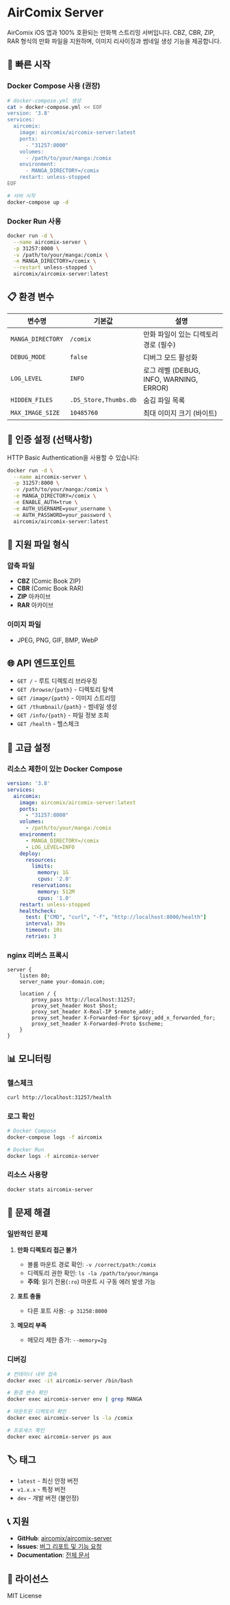 # AirComix Server

AirComix iOS 앱과 100% 호환되는 만화책 스트리밍 서버입니다. CBZ, CBR, ZIP, RAR 형식의 만화 파일을 지원하며, 이미지 리사이징과 썸네일 생성 기능을 제공합니다.

## 🚀 빠른 시작

### Docker Compose 사용 (권장)

```bash
# docker-compose.yml 생성
cat > docker-compose.yml << EOF
version: '3.8'
services:
  aircomix:
    image: aircomix/aircomix-server:latest
    ports:
      - "31257:8000"
    volumes:
      - /path/to/your/manga:/comix
    environment:
      - MANGA_DIRECTORY=/comix
    restart: unless-stopped
EOF

# 서버 시작
docker-compose up -d
```

### Docker Run 사용

```bash
docker run -d \
  --name aircomix-server \
  -p 31257:8000 \
  -v /path/to/your/manga:/comix \
  -e MANGA_DIRECTORY=/comix \
  --restart unless-stopped \
  aircomix/aircomix-server:latest
```

## 📋 환경 변수

| 변수명 | 기본값 | 설명 |
|--------|--------|------|
| `MANGA_DIRECTORY` | `/comix` | 만화 파일이 있는 디렉토리 경로 (필수) |
| `DEBUG_MODE` | `false` | 디버그 모드 활성화 |
| `LOG_LEVEL` | `INFO` | 로그 레벨 (DEBUG, INFO, WARNING, ERROR) |
| `HIDDEN_FILES` | `.DS_Store,Thumbs.db` | 숨김 파일 목록 |
| `MAX_IMAGE_SIZE` | `10485760` | 최대 이미지 크기 (바이트) |

## 🔐 인증 설정 (선택사항)

HTTP Basic Authentication을 사용할 수 있습니다:

```bash
docker run -d \
  --name aircomix-server \
  -p 31257:8000 \
  -v /path/to/your/manga:/comix \
  -e MANGA_DIRECTORY=/comix \
  -e ENABLE_AUTH=true \
  -e AUTH_USERNAME=your_username \
  -e AUTH_PASSWORD=your_password \
  aircomix/aircomix-server:latest
```

## 📁 지원 파일 형식

### 압축 파일
- **CBZ** (Comic Book ZIP)
- **CBR** (Comic Book RAR)
- **ZIP** 아카이브
- **RAR** 아카이브

### 이미지 파일
- JPEG, PNG, GIF, BMP, WebP

## 🌐 API 엔드포인트

- `GET /` - 루트 디렉토리 브라우징
- `GET /browse/{path}` - 디렉토리 탐색
- `GET /image/{path}` - 이미지 스트리밍
- `GET /thumbnail/{path}` - 썸네일 생성
- `GET /info/{path}` - 파일 정보 조회
- `GET /health` - 헬스체크

## 🔧 고급 설정

### 리소스 제한이 있는 Docker Compose

```yaml
version: '3.8'
services:
  aircomix:
    image: aircomix/aircomix-server:latest
    ports:
      - "31257:8000"
    volumes:
      - /path/to/your/manga:/comix
    environment:
      - MANGA_DIRECTORY=/comix
      - LOG_LEVEL=INFO
    deploy:
      resources:
        limits:
          memory: 1G
          cpus: '2.0'
        reservations:
          memory: 512M
          cpus: '1.0'
    restart: unless-stopped
    healthcheck:
      test: ["CMD", "curl", "-f", "http://localhost:8000/health"]
      interval: 30s
      timeout: 10s
      retries: 3
```

### nginx 리버스 프록시

```nginx
server {
    listen 80;
    server_name your-domain.com;
    
    location / {
        proxy_pass http://localhost:31257;
        proxy_set_header Host $host;
        proxy_set_header X-Real-IP $remote_addr;
        proxy_set_header X-Forwarded-For $proxy_add_x_forwarded_for;
        proxy_set_header X-Forwarded-Proto $scheme;
    }
}
```

## 📊 모니터링

### 헬스체크
```bash
curl http://localhost:31257/health
```

### 로그 확인
```bash
# Docker Compose
docker-compose logs -f aircomix

# Docker Run
docker logs -f aircomix-server
```

### 리소스 사용량
```bash
docker stats aircomix-server
```

## 🐛 문제 해결

### 일반적인 문제

1. **만화 디렉토리 접근 불가**
   - 볼륨 마운트 경로 확인: `-v /correct/path:/comix`
   - 디렉토리 권한 확인: `ls -la /path/to/your/manga`
   - **주의**: 읽기 전용(`:ro`) 마운트 시 구동 에러 발생 가능

2. **포트 충돌**
   - 다른 포트 사용: `-p 31258:8000`

3. **메모리 부족**
   - 메모리 제한 증가: `--memory=2g`

### 디버깅

```bash
# 컨테이너 내부 접속
docker exec -it aircomix-server /bin/bash

# 환경 변수 확인
docker exec aircomix-server env | grep MANGA

# 마운트된 디렉토리 확인
docker exec aircomix-server ls -la /comix

# 프로세스 확인
docker exec aircomix-server ps aux
```

## 🏷️ 태그

- `latest` - 최신 안정 버전
- `v1.x.x` - 특정 버전
- `dev` - 개발 버전 (불안정)

## 📞 지원

- **GitHub**: [aircomix/aircomix-server](https://github.com/aircomix/aircomix-server)
- **Issues**: [버그 리포트 및 기능 요청](https://github.com/aircomix/aircomix-server/issues)
- **Documentation**: [전체 문서](https://github.com/aircomix/aircomix-server/tree/main/docs)

## 📄 라이선스

MIT License